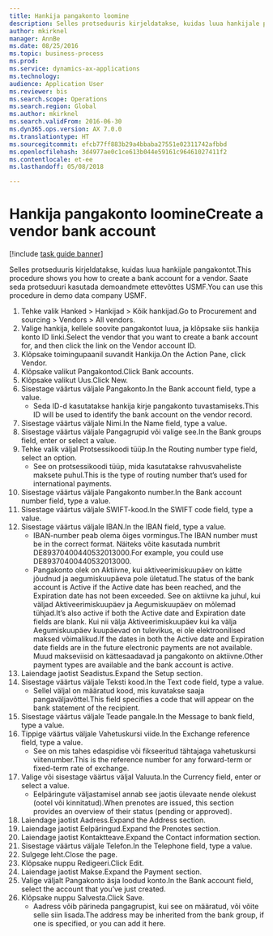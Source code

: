 ```yaml
--- 
title: Hankija pangakonto loomine
description: Selles protseduuris kirjeldatakse, kuidas luua hankijale pangakontot.
author: mkirknel
manager: AnnBe
ms.date: 08/25/2016
ms.topic: business-process
ms.prod: 
ms.service: dynamics-ax-applications
ms.technology: 
audience: Application User
ms.reviewer: bis
ms.search.scope: Operations
ms.search.region: Global
ms.author: mkirknel
ms.search.validFrom: 2016-06-30
ms.dyn365.ops.version: AX 7.0.0
ms.translationtype: HT
ms.sourcegitcommit: efcb77ff883b29a4bbaba27551e02311742afbbd
ms.openlocfilehash: 3d4977ae0c1ce613b044e59161c96461027411f2
ms.contentlocale: et-ee
ms.lasthandoff: 05/08/2018

---
```

# <a name="create-a-vendor-bank-account"></a><span data-ttu-id="f96eb-103">Hankija pangakonto loomine</span><span class="sxs-lookup"><span data-stu-id="f96eb-103">Create a vendor bank account</span></span>

[!include [task guide banner](../../includes/task-guide-banner.md)]

<span data-ttu-id="f96eb-104">Selles protseduuris kirjeldatakse, kuidas luua hankijale pangakontot.</span><span class="sxs-lookup"><span data-stu-id="f96eb-104">This procedure shows you how to create a bank account for a vendor.</span></span> <span data-ttu-id="f96eb-105">Saate seda protseduuri kasutada demoandmete ettevõttes USMF.</span><span class="sxs-lookup"><span data-stu-id="f96eb-105">You can use this procedure in demo data company USMF.</span></span>

1. <span data-ttu-id="f96eb-106">Tehke valik Hanked > Hankijad > Kõik hankijad.</span><span class="sxs-lookup"><span data-stu-id="f96eb-106">Go to Procurement and sourcing > Vendors > All vendors.</span></span>
2. <span data-ttu-id="f96eb-107">Valige hankija, kellele soovite pangakontot luua, ja klõpsake siis hankija konto ID linki.</span><span class="sxs-lookup"><span data-stu-id="f96eb-107">Select the vendor that you want to create a bank account for, and then click the link on the Vendor account ID.</span></span>
3. <span data-ttu-id="f96eb-108">Klõpsake toimingupaanil suvandit Hankija.</span><span class="sxs-lookup"><span data-stu-id="f96eb-108">On the Action Pane, click Vendor.</span></span>
4. <span data-ttu-id="f96eb-109">Klõpsake valikut Pangakontod.</span><span class="sxs-lookup"><span data-stu-id="f96eb-109">Click Bank accounts.</span></span>
5. <span data-ttu-id="f96eb-110">Klõpsake valikut Uus.</span><span class="sxs-lookup"><span data-stu-id="f96eb-110">Click New.</span></span>
6. <span data-ttu-id="f96eb-111">Sisestage väärtus väljale Pangakonto.</span><span class="sxs-lookup"><span data-stu-id="f96eb-111">In the Bank account field, type a value.</span></span>
    * <span data-ttu-id="f96eb-112">Seda ID-d kasutatakse hankija kirje pangakonto tuvastamiseks.</span><span class="sxs-lookup"><span data-stu-id="f96eb-112">This ID will be used to identify the bank account on the vendor record.</span></span>  
7. <span data-ttu-id="f96eb-113">Sisestage väärtus väljale Nimi.</span><span class="sxs-lookup"><span data-stu-id="f96eb-113">In the Name field, type a value.</span></span>
8. <span data-ttu-id="f96eb-114">Sisestage väärtus väljale Pangagrupid või valige see.</span><span class="sxs-lookup"><span data-stu-id="f96eb-114">In the Bank groups field, enter or select a value.</span></span>
9. <span data-ttu-id="f96eb-115">Tehke valik väljal Protsessikoodi tüüp.</span><span class="sxs-lookup"><span data-stu-id="f96eb-115">In the Routing number type field, select an option.</span></span>
    * <span data-ttu-id="f96eb-116">See on protsessikoodi tüüp, mida kasutatakse rahvusvaheliste maksete puhul.</span><span class="sxs-lookup"><span data-stu-id="f96eb-116">This is the type of routing number that’s used for international payments.</span></span>  
10. <span data-ttu-id="f96eb-117">Sisestage väärtus väljale Pangakonto number.</span><span class="sxs-lookup"><span data-stu-id="f96eb-117">In the Bank account number field, type a value.</span></span>
11. <span data-ttu-id="f96eb-118">Sisestage väärtus väljale SWIFT-kood.</span><span class="sxs-lookup"><span data-stu-id="f96eb-118">In the SWIFT code field, type a value.</span></span>
12. <span data-ttu-id="f96eb-119">Sisestage väärtus väljale IBAN.</span><span class="sxs-lookup"><span data-stu-id="f96eb-119">In the IBAN field, type a value.</span></span>
    * <span data-ttu-id="f96eb-120">IBAN-number peab olema õiges vormingus.</span><span class="sxs-lookup"><span data-stu-id="f96eb-120">The IBAN number must be in the correct format.</span></span> <span data-ttu-id="f96eb-121">Näiteks võite kasutada numbrit DE89370400440532013000.</span><span class="sxs-lookup"><span data-stu-id="f96eb-121">For example, you could use DE89370400440532013000.</span></span>  
    * <span data-ttu-id="f96eb-122">Pangakonto olek on Aktiivne, kui aktiveerimiskuupäev on kätte jõudnud ja aegumiskuupäeva pole ületatud.</span><span class="sxs-lookup"><span data-stu-id="f96eb-122">The status of the bank account is Active if the Active date has been reached, and the Expiration date has not been exceeded.</span></span> <span data-ttu-id="f96eb-123">See on aktiivne ka juhul, kui väljad Aktiveerimiskuupäev ja Aegumiskuupäev on mõlemad tühjad.</span><span class="sxs-lookup"><span data-stu-id="f96eb-123">It’s also active if both the Active date and Expiration date fields are blank.</span></span> <span data-ttu-id="f96eb-124">Kui nii välja Aktiveerimiskuupäev kui ka välja Aegumiskuupäev kuupäevad on tulevikus, ei ole elektroonilised maksed võimalikud.</span><span class="sxs-lookup"><span data-stu-id="f96eb-124">If the dates in both the Active date and Expiration date fields are in the future electronic payments are not available.</span></span> <span data-ttu-id="f96eb-125">Muud makseviisid on kättesaadavad ja pangakonto on aktiivne.</span><span class="sxs-lookup"><span data-stu-id="f96eb-125">Other payment types are available and the bank account is active.</span></span>  
13. <span data-ttu-id="f96eb-126">Laiendage jaotist Seadistus.</span><span class="sxs-lookup"><span data-stu-id="f96eb-126">Expand the Setup section.</span></span>
14. <span data-ttu-id="f96eb-127">Sisestage väärtus väljale Teksti kood.</span><span class="sxs-lookup"><span data-stu-id="f96eb-127">In the Text code field, type a value.</span></span>
    * <span data-ttu-id="f96eb-128">Sellel väljal on määratud kood, mis kuvatakse saaja pangaväljavõttel.</span><span class="sxs-lookup"><span data-stu-id="f96eb-128">This field specifies a code that will appear on the bank statement of the recipient.</span></span>  
15. <span data-ttu-id="f96eb-129">Sisestage väärtus väljale Teade pangale.</span><span class="sxs-lookup"><span data-stu-id="f96eb-129">In the Message to bank field, type a value.</span></span>
16. <span data-ttu-id="f96eb-130">Tippige väärtus väljale Vahetuskursi viide.</span><span class="sxs-lookup"><span data-stu-id="f96eb-130">In the Exchange reference field, type a value.</span></span>
    * <span data-ttu-id="f96eb-131">See on mis tahes edaspidise või fikseeritud tähtajaga vahetuskursi viitenumber.</span><span class="sxs-lookup"><span data-stu-id="f96eb-131">This is the reference number for any forward-term or fixed-term rate of exchange.</span></span>  
17. <span data-ttu-id="f96eb-132">Valige või sisestage väärtus väljal Valuuta.</span><span class="sxs-lookup"><span data-stu-id="f96eb-132">In the Currency field, enter or select a value.</span></span>
    * <span data-ttu-id="f96eb-133">Eelpäringute väljastamisel annab see jaotis ülevaate nende olekust (ootel või kinnitatud).</span><span class="sxs-lookup"><span data-stu-id="f96eb-133">When prenotes are issued, this section provides an overview of their status (pending or approved).</span></span>  
18. <span data-ttu-id="f96eb-134">Laiendage jaotist Aadress.</span><span class="sxs-lookup"><span data-stu-id="f96eb-134">Expand the Address section.</span></span>
19. <span data-ttu-id="f96eb-135">Laiendage jaotist Eelpäringud.</span><span class="sxs-lookup"><span data-stu-id="f96eb-135">Expand the Prenotes section.</span></span>
20. <span data-ttu-id="f96eb-136">Laiendage jaotist Kontaktteave.</span><span class="sxs-lookup"><span data-stu-id="f96eb-136">Expand the Contact information section.</span></span>
21. <span data-ttu-id="f96eb-137">Sisestage väärtus väljale Telefon.</span><span class="sxs-lookup"><span data-stu-id="f96eb-137">In the Telephone field, type a value.</span></span>
22. <span data-ttu-id="f96eb-138">Sulgege leht.</span><span class="sxs-lookup"><span data-stu-id="f96eb-138">Close the page.</span></span>
23. <span data-ttu-id="f96eb-139">Klõpsake nuppu Redigeeri.</span><span class="sxs-lookup"><span data-stu-id="f96eb-139">Click Edit.</span></span>
24. <span data-ttu-id="f96eb-140">Laiendage jaotist Makse.</span><span class="sxs-lookup"><span data-stu-id="f96eb-140">Expand the Payment section.</span></span>
25. <span data-ttu-id="f96eb-141">Valige väljalt Pangakonto äsja loodud konto.</span><span class="sxs-lookup"><span data-stu-id="f96eb-141">In the Bank  account field, select the account that you’ve just created.</span></span>
26. <span data-ttu-id="f96eb-142">Klõpsake nuppu Salvesta.</span><span class="sxs-lookup"><span data-stu-id="f96eb-142">Click Save.</span></span>
    * <span data-ttu-id="f96eb-143">Aadress võib pärineda pangagrupist, kui see on määratud, või võite selle siin lisada.</span><span class="sxs-lookup"><span data-stu-id="f96eb-143">The address may be inherited from the bank group, if one is specified, or you can add it here.</span></span>  


